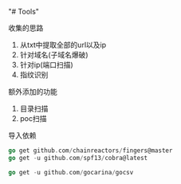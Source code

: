 "# Tools" 

收集的思路
1. 从txt中提取全部的url以及ip 
2. 针对域名(子域名爆破)
3. 针对ip(端口扫描)
4. 指纹识别

额外添加的功能
1. 目录扫描 
2. poc扫描

导入依赖
```go
go get github.com/chainreactors/fingers@master
go get -u github.com/spf13/cobra@latest
```


```go
go get -u github.com/gocarina/gocsv
```
